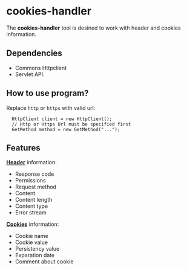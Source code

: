 # cookies-handler

The **cookies-handler** tool is desined to work with header and cookies information.

## Dependencies

- Commons Httpclient
- Servlet API.

## How to use program?

Replace `http` or `https` with valid url:

      HttpClient client = new HttpClient();
      // Http or Https Url must be specified first
      GetMethod method = new GetMethod("...");

## Features

[**Header**](http://docs.oracle.com/javase/7/docs/api/java/net/HttpURLConnection.html) information:

- Response code
- Permissions
- Request method
- Content
- Content length
- Content type
- Error stream

[**Cookies**](https://hc.apache.org/httpclient-3.x/apidocs/org/apache/commons/httpclient/Cookie.html) information:

- Cookie name
- Cookie value
- Persistency value
- Exparation date
- Comment about cookie
